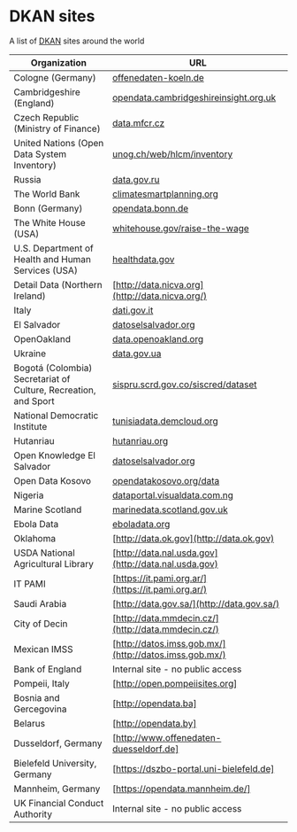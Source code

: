 # DKAN sites
A list of [DKAN](http://nucivic.com/dkan) sites around the world

| Organization        | URL           |
| ------------- | ------------- |
| Cologne (Germany)      | [offenedaten-koeln.de](http://www.offenedaten-koeln.de) |
| Cambridgeshire (England)      | [opendata.cambridgeshireinsight.org.uk](http://opendata.cambridgeshireinsight.org.uk) |
| Czech Republic (Ministry of Finance)      | [data.mfcr.cz](http://data.mfcr.cz/) |
| United Nations (Open Data System Inventory)      | [unog.ch/web/hlcm/inventory](http://www3.unog.ch/web/hlcm/inventory/) |
| Russia      | [data.gov.ru](http://data.gov.ru/) |
| The World Bank      | [climatesmartplanning.org](http://climatesmartplanning.org) |
| Bonn (Germany)      | [opendata.bonn.de](http://opendata.bonn.de) |
| The White House (USA)      | [whitehouse.gov/raise-the-wage](http://whitehouse.gov/raise-the-wage) |
| U.S. Department of Health and Human Services (USA)      | [healthdata.gov](http://healthdata.gov) |
| Detail Data (Northern Ireland) | [http://data.nicva.org](http://data.nicva.org/) |
| Italy      | [dati.gov.it](http://dati.gov.it) |
| El Salvador      | [datoselsalvador.org](http://datoselsalvador.org) |
| OpenOakland      | [data.openoakland.org](http://data.openoakland.org) |
| Ukraine      | [data.gov.ua](http://data.gov.ua/) |
| Bogotá (Colombia) Secretariat of Culture, Recreation, and Sport      | [sispru.scrd.gov.co/siscred/dataset](http://sispru.scrd.gov.co/siscred/dataset) |
| National Democratic Institute      | [tunisiadata.demcloud.org](http://tunisiadata.demcloud.org) |
| Hutanriau      | [hutanriau.org](http://Hutanriau.org) |
| Open Knowledge El Salvador      | [datoselsalvador.org](http://datoselsalvador.org) |
| Open Data Kosovo      | [opendatakosovo.org/data](http://opendatakosovo.org/data/) |
| Nigeria      | [dataportal.visualdata.com.ng](http://dataportal.visualdata.com.ng) |
| Marine Scotland      | [marinedata.scotland.gov.uk](http://marinedata.scotland.gov.uk) |
| Ebola Data      | [eboladata.org](http://eboladata.org/) |
| Oklahoma      | [http://data.ok.gov](http://data.ok.gov) |
| USDA National Agricultural Library       | [http://data.nal.usda.gov](http://data.nal.usda.gov) |
| IT PAMI      | [https://it.pami.org.ar/](https://it.pami.org.ar/) |
| Saudi Arabia | [http://data.gov.sa/](http://data.gov.sa/) |
| City of Decin | [http://data.mmdecin.cz/](http://data.mmdecin.cz/) |
| Mexican IMSS | [http://datos.imss.gob.mx/](http://datos.imss.gob.mx/) |
| Bank of England | Internal site - no public access |
| Pompeii, Italy | [http://open.pompeiisites.org] | 
| Bosnia and Gercegovina | [http://opendata.ba] | 
| Belarus | [http://opendata.by] |
| Dusseldorf, Germany | [http://www.offenedaten-duesseldorf.de] |
| Bielefeld University, Germany | [https://dszbo-portal.uni-bielefeld.de] |
| Mannheim, Germany | [https://opendata.mannheim.de/] |
| UK Financial Conduct Authority | Internal site - no public access |
